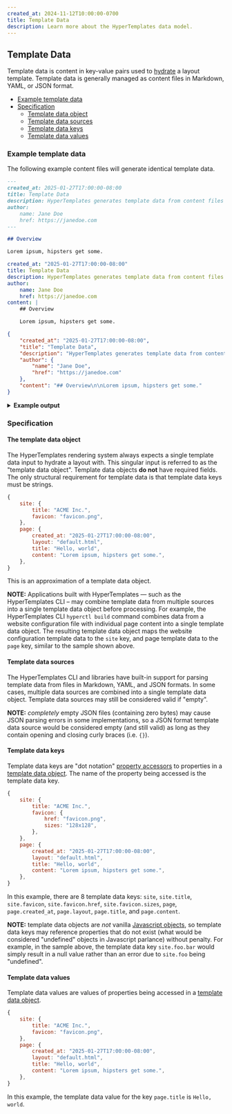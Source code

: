 ```yaml
---
created_at: 2024-11-12T10:00:00-0700
title: Template Data
description: Learn more about the HyperTemplates data model.
---
```


## Template Data

Template data is content in key-value pairs used to [hydrate] a layout template.
Template data is generally managed as content files in Markdown, YAML, or JSON format.

* [Example template data](#example-template-data)
* [Specification](#specification)
  * [Template data object](#template-data-object)
  * [Template data sources](#template-data-sources)
  * [Template data keys](#template-data-keys)
  * [Template data values](#template-data-values)

### Example template data

The following example content files will generate identical template data.

<code-snippet hyper-code filename='index.md'>

```markdown
---
created_at: 2025-01-27T17:00:00-08:00
title: Template Data
description: HyperTemplates generates template data from content files
author:
    name: Jane Doe
    href: https://janedoe.com
---

## Overview

Lorem ipsum, hipsters get some.
```

</code-snippet>

<code-snippet hyper-code filename='index.yaml'>

```yaml
created_at: "2025-01-27T17:00:00-08:00"
title: Template Data
description: HyperTemplates generates template data from content files
author:
    name: Jane Doe
    href: https://janedoe.com
content: |
    ## Overview

    Lorem ipsum, hipsters get some.
```

</code-snippet>

<code-snippet hyper-code filename='index.json'>

```json
{
    "created_at": "2025-01-27T17:00:00-08:00",
    "title": "Template Data",
    "description": "HyperTemplates generates template data from content files",
    "author": {
        "name": "Jane Doe",
        "href": "https://janedoe.com"
    },
    "content": "## Overview\n\nLorem ipsum, hipsters get some."
}
```

</code-snippet>


<details><summary><strong>Example output</strong></summary>

The resulting template data from the examples provided above is a collection of key-value pairs, similar to a [Javascript object].

```javascript
{
    created_at: "2025-01-27T17:00:00-08:00",
    title: "Template Data",
    description: "HyperTemplates generates template data from content files",
    author: {
        name: "Jane Doe",
        href: "https://janedoe.com",
    },
    content: "## Overview\n\nLorem ipsum, hipsters get some."
}
```

[Template directives] reference template data using "dot notation" [property accessors]. The name of the property being accessed is the [template data key](#template-data-keys), and the value of the property being accessed is the [template data value](#template-data-values).

In this sample, `title` and `author.name` are valid template data keys (property names), and their corresponding template data values (property values) are `Template Data` and `Jane Doe`.

</details>

### Specification

#### The template data object

The HyperTemplates rendering system always expects a single template data input to hydrate a layout with.
This singular input is referred to as the "template data object".
Template data objects **do not** have required fields.
The only structural requirement for template data is that template data keys must be strings.

```javascript
{
    site: {
        title: "ACME Inc.",
        favicon: "favicon.png",
    },
    page: {
        created_at: "2025-01-27T17:00:00-08:00",
        layout: "default.html",
        title: "Hello, world",
        content: "Lorem ipsum, hipsters get some.",
    },
}
```

This is an approximation of a template data object.

<doc-quote warning hyper-code>

**NOTE:** Applications built with HyperTemplates — such as the HyperTemplates CLI – may combine template data from multiple sources into a single template data object before processing.
For example, the HyperTemplates CLI `hyperctl build` command combines data from a website configuration file with individual page content into a single template data object.
The resulting template data object maps the website configuration template data to the `site` key, and page template data to the `page` key, similar to the sample shown above.

</doc-quote>

#### Template data sources

The HyperTemplates CLI and libraries have built-in support for parsing template data from files in Markdown, YAML, and JSON formats.
In some cases, multiple data sources are combined into a single template data object. 
Template data sources may still be considered valid if "empty". 

<doc-quote warning hyper-code>

**NOTE:** _completely_ empty JSON files (containing zero bytes) may cause JSON parsing errors in some implementations, so a JSON format template data source would be considered empty (and still valid) as long as they contain opening and closing curly braces (i.e. `{}`).

</doc-quote>


#### Template data keys

Template data keys are "dot notation" [property accessors] to properties in a [template data object](#template-data-object). The name of the property being accessed is the template data key.

```javascript
{
    site: {
        title: "ACME Inc.",
        favicon: {
            href: "favicon.png",
            sizes: "128x128",
        },
    },
    page: {
        created_at: "2025-01-27T17:00:00-08:00",
        layout: "default.html",
        title: "Hello, world",
        content: "Lorem ipsum, hipsters get some.",
    },
}
```

In this example, there are 8 template data keys: `site`, `site.title`, `site.favicon`, `site.favicon.href`, `site.favicon.sizes`, `page`, `page.created_at`, `page.layout`, `page.title`, and `page.content`.

<doc-quote warning hyper-code>

**NOTE:** template data objects are _not_ vanilla [Javascript objects], so template data keys may reference properties that do not exist (what would be considered "undefined" objects in Javascript parlance) without penalty.
For example, in the sample above, the template data key `site.foo.bar` would simply result in a null value rather than an error due to `site.foo` being "undefined".

</doc-quote>

#### Template data values

Template data values are values of properties being accessed in a [template data object](#template-data-object).

```javascript
{
    site: {
        title: "ACME Inc.",
        favicon: "favicon.png",
    },
    page: {
        created_at: "2025-01-27T17:00:00-08:00",
        layout: "default.html",
        title: "Hello, world",
        content: "Lorem ipsum, hipsters get some.",
    },
}
```

In this example, the template data value for the key `page.title` is `Hello, world`.

<!-- Links -->
[hydrate]: /docs/reference/layouts/#hydration
[Javascript objects]: https://developer.mozilla.org/en-US/docs/Web/JavaScript/Reference/Global_Objects/Object
[Template directives]: /docs/reference/layouts/#template-directives
[property accessors]: https://developer.mozilla.org/en-US/docs/Web/JavaScript/Reference/Operators/Property_accessors